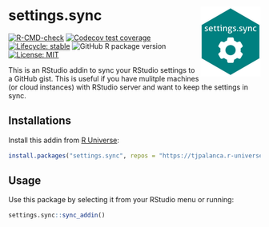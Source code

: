 
<!-- README.md is generated from README.Rmd. Please edit that file -->

# settings.sync <img src='man/figures/logo.png' align="right" height="139" />

<!-- badges: start -->

[![R-CMD-check](https://github.com/tjpalanca/settings.sync/workflows/R-CMD-check/badge.svg)](https://github.com/tjpalanca/settings.sync/actions)
[![Codecov test
coverage](https://codecov.io/gh/tjpalanca/settings.sync/branch/master/graph/badge.svg)](https://codecov.io/gh/tjpalanca/settings.sync?branch=master)
[![Lifecycle:
stable](https://img.shields.io/badge/lifecycle-stable-brightgreen.svg)](https://lifecycle.r-lib.org/articles/stages.html#stable)
![GitHub R package
version](https://img.shields.io/github/r-package/v/tjpalanca/settings.sync)
[![License:
MIT](https://img.shields.io/badge/License-MIT-yellow.svg)](https://opensource.org/licenses/MIT)
<!-- badges: end -->

This is an RStudio addin to sync your RStudio settings to a GitHub gist.
This is useful if you have mulitple machines (or cloud instances) with
RStudio server and want to keep the settings in sync.

## Installations

Install this addin from [R Universe](https://tjpalanca.r-universe.dev):

``` r
install.packages("settings.sync", repos = "https://tjpalanca.r-universe.dev")
```

## Usage

Use this package by selecting it from your RStudio menu or running:

``` r
settings.sync::sync_addin()
```
